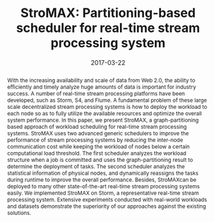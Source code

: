 ---
# Documentation: https://wowchemy.com/docs/managing-content/

title: "StroMAX: Partitioning-based scheduler for real-time stream processing system"
authors: [Jiawei Jiang, Zhipeng Zhang, Bin Cui, Yunhai Tong, Ning Xu]
date: 2017-03-22
doi: ""

# Schedule page publish date (NOT publication's date).
publishDate: 2017-03-22

# Publication type.
# Legend: 0 = Uncategorized; 1 = Conference paper; 2 = Journal article;
# 3 = Preprint / Working Paper; 4 = Report; 5 = Book; 6 = Book section;
# 7 = Thesis; 8 = Patent
publication_types: ["1"]

# Publication name and optional abbreviated publication name.
publication: "*Database Systems for Advanced Applications: 22nd International Conference, DASFAA 2017, Suzhou, China, March 27-30, 2017, Proceedings, Part II 22*"
publication_short: "*DASFAA, 2017*"

abstract: "With the increasing availability and scale of data from Web 2.0, the ability to efficiently and timely analyze huge amounts of data is important for industry success. A number of real-time stream processing platforms have been developed, such as Storm, S4, and Flume. A fundamental problem of these large scale decentralized stream processing systems is how to deploy the workload to each node so as to fully utilize the available resources and optimize the overall system performance. In this paper, we present StroMAX, a graph-partitioning based approach of workload scheduling for real-time stream processing systems. StroMAX uses two advanced generic schedulers to improve the performance of stream processing systems by reducing the inter-node communication cost while keeping the workload of nodes below a certain computational load threshold. The first scheduler analyzes the workload structure when a job is committed and uses the graph-partitioning result to determine the deployment of tasks. The second scheduler analyzes the statistical information of physical nodes, and dynamically reassigns the tasks during runtime to improve the overall performance. Besides, StroMAXcan be deployed to many other state-of-the-art real-time stream processing systems easily. We implemented StroMAX on Storm, a representative real-time stream processing system. Extensive experiments conducted with real-world workloads and datasets demonstrate the superiority of our approaches against the existing solutions."

# Summary. An optional shortened abstract.
summary: ""

tags: []
categories: []
featured: true

# Custom links (optional).
#   Uncomment and edit lines below to show custom links.
links:
- name: PDF
  url: https://link.springer.com/chapter/10.1007/978-3-319-55699-4_17
  icon_pack: fas
  icon: file-pdf

url_pdf: 
url_code: 
url_dataset:
url_poster:
url_project:
url_slides:
url_source: 
url_video:

# Featured image
# To use, add an image named `featured.jpg/png` to your page's folder. 
# Focal points: Smart, Center, TopLeft, Top, TopRight, Left, Right, BottomLeft, Bottom, BottomRight.
image:
  caption: ""
  focal_point: ""
  preview_only: false

# Associated Projects (optional).
#   Associate this publication with one or more of your projects.
#   Simply enter your project's folder or file name without extension.
#   E.g. `internal-project` references `content/project/internal-project/index.md`.
#   Otherwise, set `projects: []`.
projects: []

# Slides (optional).
#   Associate this publication with Markdown slides.
#   Simply enter your slide deck's filename without extension.
#   E.g. `slides: "example"` references `content/slides/example/index.md`.
#   Otherwise, set `slides: ""`.
slides: ""
---